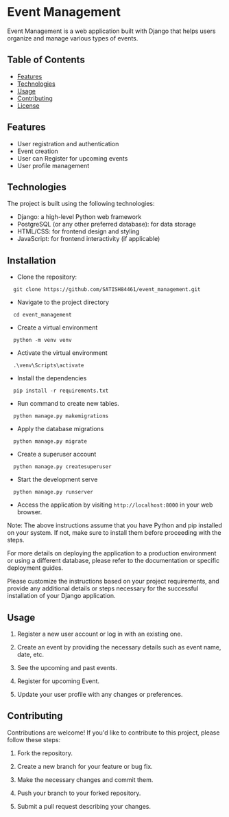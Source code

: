 # Event Management

Event Management is a web application built with Django that helps users organize and manage various types of events.

## Table of Contents

- [Features](#features)
- [Technologies](#technologies)
- [Usage](#usage)
- [Contributing](#contributing)
- [License](#license)

## Features

- User registration and authentication
- Event creation
- User can Register for upcoming events
- User profile management

## Technologies

The project is built using the following technologies:

- Django: a high-level Python web framework
- PostgreSQL (or any other preferred database): for data storage
- HTML/CSS: for frontend design and styling
- JavaScript: for frontend interactivity (if applicable)


## Installation

- Clone the repository:
```shell
  git clone https://github.com/SATISH84461/event_management.git
```

- Navigate to the project directory
```shell
  cd event_management
```
- Create a virtual environment
```shell
  python -m venv venv
```
- Activate the virtual environment
```shell
  .\venv\Scripts\activate
```
- Install the dependencies
```shell  
  pip install -r requirements.txt
```
- Run command to create new tables.
```shell
  python manage.py makemigrations
```
- Apply the database migrations
```shell
  python manage.py migrate
```
- Create a superuser account
```shell
  python manage.py createsuperuser
```
- Start the development serve
```shell
  python manage.py runserver  
```
- Access the application by visiting `http://localhost:8000` in your web browser.

Note: The above instructions assume that you have Python and pip installed on your system. If not, make sure to install them before proceeding with the steps.

For more details on deploying the application to a production environment or using a different database, please refer to the documentation or specific deployment guides.


Please customize the instructions based on your project requirements, and provide any additional details or steps necessary for the successful installation of your Django application.

## Usage

1. Register a new user account or log in with an existing one.

2. Create an event by providing the necessary details such as event name, date, etc.

3. See the upcoming and past events.

4. Register for upcoming Event.

5. Update your user profile with any changes or preferences.

## Contributing

Contributions are welcome! If you'd like to contribute to this project, please follow these steps:

1. Fork the repository.

2. Create a new branch for your feature or bug fix.

3. Make the necessary changes and commit them.

4. Push your branch to your forked repository.

5. Submit a pull request describing your changes.
